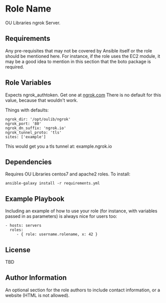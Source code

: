Role Name
=========

OU Libraries ngrok Server.

Requirements
------------

Any pre-requisites that may not be covered by Ansible itself or the role should be mentioned here. For instance, if the role uses the EC2 module, it may be a good idea to mention in this section that the boto package is required.

Role Variables
--------------

Expects ngrok_authtoken.  Get one at [ngrok.com](https://ngrok.com/signup)
There is no default for this value, because that wouldn't work.

Things with defaults:

```
ngrok_dir: '/opt/oulib/ngrok'
ngrok_port: '80'
ngrok_dn_suffix: 'ngrok.io'
ngrok_tunnel_proto: 'tls'
sites: ['example']
```

This would get you a tls tunnel at:
example.ngrok.io

Dependencies
------------

Requires OU Libraries centos7 and apache2 roles. To install:
```
ansible-galaxy install -r requirements.yml
```

Example Playbook
----------------

Including an example of how to use your role (for instance, with variables passed in as parameters) is always nice for users too:

    - hosts: servers
      roles:
         - { role: username.rolename, x: 42 }

License
-------

TBD

Author Information
------------------

An optional section for the role authors to include contact information, or a website (HTML is not allowed).
